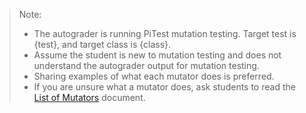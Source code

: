 > Note:
>
> - The autograder is running PiTest mutation testing. Target test is {test}, and target class is {class}.
> - Assume the student is new to mutation testing and does not understand the autograder output for mutation testing.
> - Sharing examples of what each mutator does is preferred.
> - If you are unsure what a mutator does, ask students to read the [List of Mutators](https://charlotte-cci-icc.github.io/itsc-2214-readings/07_list_of_mutators.html) document.
